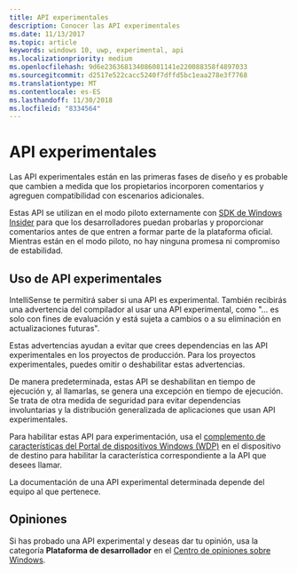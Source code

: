 ```yaml
---
title: API experimentales
description: Conocer las API experimentales
ms.date: 11/13/2017
ms.topic: article
keywords: windows 10, uwp, experimental, api
ms.localizationpriority: medium
ms.openlocfilehash: 9d6e236368134086081141e220088358f4897033
ms.sourcegitcommit: d2517e522cacc5240f7dffd5bc1eaa278e3f7768
ms.translationtype: MT
ms.contentlocale: es-ES
ms.lasthandoff: 11/30/2018
ms.locfileid: "8334564"
---
```

# <a name="experimental-apis"></a>API experimentales

Las API experimentales están en las primeras fases de diseño y es probable que cambien a medida que los propietarios incorporen comentarios y agreguen compatibilidad con escenarios adicionales.

Estas API se utilizan en el modo piloto externamente con [SDK de Windows Insider](https://www.microsoft.com/en-us/software-download/windowsinsiderpreviewSDK) para que los desarrolladores puedan probarlas y proporcionar comentarios antes de que entren a formar parte de la plataforma oficial. Mientras están en el modo piloto, no hay ninguna promesa ni compromiso de estabilidad.

## <a name="consuming-experimental-apis"></a>Uso de API experimentales
IntelliSense te permitirá saber si una API es experimental. También recibirás una advertencia del compilador al usar una API experimental, como "... es solo con fines de evaluación y está sujeta a cambios o a su eliminación en actualizaciones futuras".

Estas advertencias ayudan a evitar que crees dependencias en las API experimentales en los proyectos de producción. Para los proyectos experimentales, puedes omitir o deshabilitar estas advertencias.

De manera predeterminada, estas API se deshabilitan en tiempo de ejecución y, al llamarlas, se genera una excepción en tiempo de ejecución. Se trata de otra medida de seguridad para evitar dependencias involuntarias y la distribución generalizada de aplicaciones que usan API experimentales.

Para habilitar estas API para experimentación, usa el [complemento de características del Portal de dispositivos Windows (WDP)](https://docs.microsoft.com/en-us/windows/uwp/debug-test-perf/device-portal) en el dispositivo de destino para habilitar la característica correspondiente a la API que desees llamar.

La documentación de una API experimental determinada depende del equipo al que pertenece.

## <a name="providing-feedback"></a>Opiniones

Si has probado una API experimental y deseas dar tu opinión, usa la categoría **Plataforma de desarrollador** en el [Centro de opiniones sobre Windows](https://support.microsoft.com/en-us/help/4021566/windows-10-send-feedback-to-microsoft-with-feedback-hub-app).